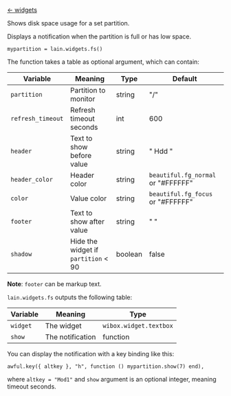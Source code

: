 [<- widgets](https://github.com/copycat-killer/lain/wiki/Widgets)

Shows disk space usage for a set partition.

Displays a notification when the partition is full or has low space.

    mypartition = lain.widgets.fs()

The function takes a table as optional argument, which can contain:

Variable | Meaning | Type | Default
--- | --- | --- | ---
`partition` | Partition to monitor | string | "/"
`refresh_timeout` | Refresh timeout seconds | int | 600
`header` | Text to show before value | string | " Hdd "
`header_color` | Header color | string | `beautiful.fg_normal` or "#FFFFFF"
`color` | Value color | string | `beautiful.fg_focus` or "#FFFFFF"
`footer` | Text to show after value | string | " "
`shadow` | Hide the widget if `partition` < 90 | boolean | false

**Note**: `footer` can be markup text.

`lain.widgets.fs` outputs the following table:

Variable | Meaning | Type
--- | --- | ---
`widget` | The widget | `wibox.widget.textbox`
`show` | The notification | function

You can display the notification with a key binding like this:

    awful.key({ altkey }, "h", function () mypartition.show(7) end),

where ``altkey = "Mod1"`` and ``show`` argument is an optional integer, meaning timeout seconds.
